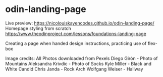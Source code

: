 # odin-landing-page
Live preview: https://nicolouiskayencodes.github.io/odin-landing-page/
Homepage styling from scratch
https://www.theodinproject.com/lessons/foundations-landing-page

Creating a page when handed design instructions, practicing use of flex-box


Image credits:
All Photos downloaded from Pexels
Diego Girón - Photo of Mountains
Aleksandra Krivdic - Photo of Socks
Kyle Miller - Black and White Candid
Chris Janda - Rock Arch
Wolfgang Weiser - Hallway
